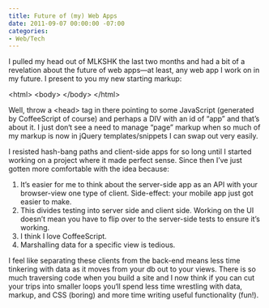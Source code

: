 ```yaml
---
title: Future of (my) Web Apps
date: 2011-09-07 00:00:00 -07:00
categories:
- Web/Tech
---
```


<p>I pulled my head out of MLKSHK the last two months and had a bit of a revelation about the future of web apps&#8212;at least, any web app I work on in my future. I present to you my new starting markup:</p>

<p>&lt;html&gt;
&lt;body&gt;
&lt;/body&gt;
&lt;/html&gt;</p>

<p>Well, throw a &lt;head&gt; tag in there pointing to some JavaScript (generated by CoffeeScript of course) and perhaps a DIV with an id of “app” and that’s about it. I just don‘t see a need to manage “page” markup when so much of my markup is now in jQuery templates/snippets I can swap out very easily. </p>

<p>I resisted hash-bang paths and client-side apps for so long until I started working on a project where it made perfect sense. Since then I’ve just gotten more comfortable with the idea because:</p>

<ol>
<li>It’s easier for me to think about the server-side app as an API with your browser-view one type of client. Side-effect: your mobile app just got easier to make.</li>
<li>This divides testing into server side and client side. Working on the UI doesn’t mean you have to flip over to the server-side tests to ensure it’s working.</li>
<li>I think I love CoffeeScript.</li>
<li>Marshalling data for a specific view is tedious.</li>
</ol>

<p>I feel like separating these clients from the back-end means less time tinkering with data as it moves from your db out to your views. There is so much traversing code when you build a site and I now think if you can cut your trips into smaller loops you‘ll spend less time wrestling with data, markup, and CSS (boring) and more time writing useful functionality (fun!).</p>
